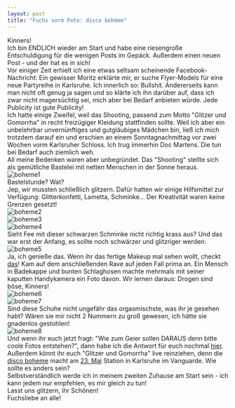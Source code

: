 ```yaml
---
layout: post
title: "Fuchs vorm Foto: disco bohème"
---
```


Kinners!  
Ich bin ENDLICH wieder am Start und habe eine riesengroße Entschuldigung für die wenigen Posts im Gepäck. Außerdem einen neuen Post - und der hat es in sich!  
Vor einiger Zeit erhielt ich eine etwas seltsam scheinende Facebook-Nachricht: Ein gewisser Moritz erklärte mir, er suche Flyer-Models für eine neue Partyreihe in Karlsruhe. Ich innerlich so: Bullshit. Andererseits kann man nicht oft genug ja sagen und so klärte ich ihn darüber auf, dass ich zwar nicht magersüchtig sei, mich aber bei Bedarf anbieten würde. Jede Publicity ist gute Publicity!  
Ich hatte einige Zweifel, weil das Shooting, passend zum Motto "Glitzer und Gomorrha" in recht freizügiger Kleidung stattfinden sollte. Weil ich aber ein unbelehrbar unvernünftiges und gutgläubiges Mädchen bin, ließ ich mich trotzdem darauf ein und erschien an einem Sonntagnachmittag vor zwei Wochen vorm Karlsruher Schloss. Ich trug immerhin Doc Martens. Die tun bei Bedarf auch ziemlich weh.  
All meine Bedenken waren aber unbegründet. Das "Shooting" stellte sich als gemütliche Bastelei mit netten Menschen in der Sonne heraus.  
![boheme1](https://farm6.staticflickr.com/5269/13980897025_453d603704_c.jpg)  
Bastelstunde? Wat?  
Jep, wir mussten schließlich glitzern. Dafür hatten wir einige Hilfsmittel zur Verfügung: Glitterkonfetti, Lametta, Schminke... Der Kreativität waren keine Grenzen gesetzt!  
![boheme2](https://farm8.staticflickr.com/7365/13977702141_f256e633e5_c.jpg)  
![boheme3](https://farm8.staticflickr.com/7243/13981326924_5e434b710a_c.jpg)  
![boheme4](https://farm3.staticflickr.com/2938/14000888513_14fa8100c2_c.jpg)  
Sieht Fee mit dieser schwarzen Schminke nicht richtig krass aus? Und das war erst der Anfang, es sollte noch schwärzer und glitzriger werden:  
![boheme5](https://farm3.staticflickr.com/2921/13957789946_3689d19c76_c.jpg)  
Ja, ich genieße das. Wenn ihr das fertige Makeup mal sehen wollt, checkt [das](https://www.facebook.com/media/set/?set=a.800978563246986.1073741891.184921458186036&type=1)! Kam auf dem anschließenden Rave auf jeden Fall prima an. Ein Mensch in Badekappe und bunten Schlaghosen machte mehrmals mit seiner kaputten Handykamera ein Foto davon. Wir lernen daraus: Drogen sind böse, Kinners!  
![boheme6](https://farm8.staticflickr.com/7017/13957793336_987491dc10_c.jpg)  
![boheme7](https://farm8.staticflickr.com/7393/13977688582_ac4f4ed737_c.jpg)  
Sind diese Schuhe nicht ungefähr das orgasmischste, was ihr je gesehen habt? Wären sie mir nicht 2 Nummern zu groß gewesen, ich hätte sie gnadenlos gestohlen!  
![boheme8](https://farm8.staticflickr.com/7436/13977700251_ee39d7e324_c.jpg)  
Und wenn ihr euch jetzt fragt: "Wie zum Geier sollen DARAUS denn bitte coole Fotos entstehen?", dann habe ich die Antwort für euch nochmal [hier](https://www.facebook.com/media/set/?set=a.800978563246986.1073741891.184921458186036&type=1). Außerdem könnt ihr euch "Glitzer und Gomorrha" live reinziehen, denn die [disco boheme](http://discoboheme.de/) macht am [23. Mai](https://www.facebook.com/events/444327879033665/) Station in Karlsruhe im Vanguarde. Wie sollte es anders sein?  
Selbstverständlich werde ich in meinem zweiten Zuhause am Start sein - ich kann jedem nur empfehlen, es mir gleich zu tun!  
Lasst uns glitzern, ihr Schönen!  
Fuchsliebe an alle!